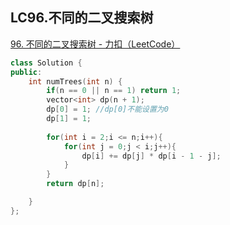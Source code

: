 ## LC96.不同的二叉搜索树

[96. 不同的二叉搜索树 - 力扣（LeetCode）](https://leetcode.cn/problems/unique-binary-search-trees/)



```c++
class Solution {
public:
    int numTrees(int n) {
        if(n == 0 || n == 1) return 1;
        vector<int> dp(n + 1);
        dp[0] = 1; //dp[0]不能设置为0
        dp[1] = 1;
        
        for(int i = 2;i <= n;i++){
            for(int j = 0;j < i;j++){
                dp[i] += dp[j] * dp[i - 1 - j];
            }
        }
        return dp[n];

    }
};
```

